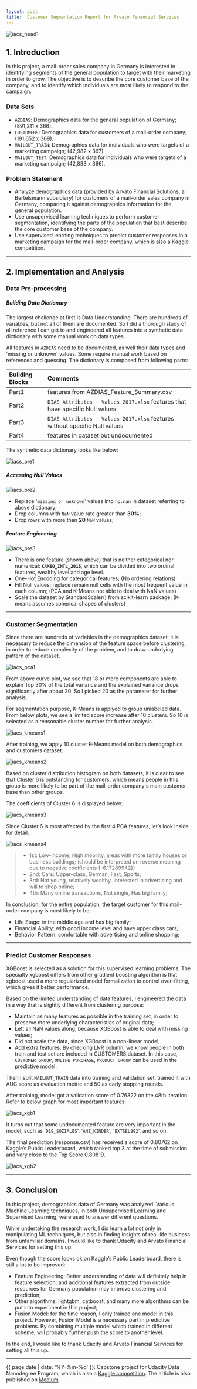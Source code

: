 ```yaml
---
layout: post
title:  Customer Segmentation Report for Arvato Financial Services
---
```


![iacs_head1](https://github.com/tma995/tma995.github.io/raw/master/_posts/img/iacs_head1.png)

## 1. Introduction

In this project, a mail-order sales company in Germany is interested in identifying segments of the general population to target with their marketing in order to grow. The objective is to describe the core customer base of the company, and to identify which individuals are most likely to respond to the campaign.

### Data Sets
* `AZDIAS`: Demographics data for the general population of Germany; (891,211 x 366).
* `CUSTOMERS`: Demographics data for customers of a mail-order company; (191,652 x 369).
* `MAILOUT_TRAIN`: Demographics data for individuals who were targets of a marketing campaign; (42,982 x 367).
* `MAILOUT_TEST`: Demographics data for individuals who were targets of a marketing campaign; (42,833 x 366).

### Problem Statement
* Analyze demographics data (provided by Arvato Financial Solutions, a Bertelsmann subsidiary) for customers of a mail-order sales company in Germany, comparing it against demographics information for the general population. 
* Use unsupervised learning techniques to perform customer segmentation, identifying the parts of the population that best describe the core customer base of the company.
* Use supervised learning techniques to predict customer responses in a marketing campaign for the mail-order company, which is also a Kaggle competition.

* * *

## 2. Implementation and Analysis

### Data Pre-processing

##### Building Data Dictionary

The largest challenge at first is Data Understanding. There are hundreds of variables, but not all of them are documented. So I did a thorough study of all reference I can get to and engineered all features into a synthetic data dictionary with some manual work on data types. 

All features in `AZDIAS` need to be documented, as well their data types and 'missing or unknown' values. Some require manual work based on references and guessing. The dictionary is composed from following parts:

|Building Blocks|Comments|
|:----------|:----------|
|Part1|features from AZDIAS_Feature_Summary.csv|
|Part2|`DIAS Attributes - Values 2017.xlsx` features that have specific Null values|
|Part3|`DIAS Attributes - Values 2017.xlsx` features without specific Null values|
|Part4|features in dataset but undocumented|

The synthetic data dictionary looks like below:

![iacs_pre1](https://github.com/tma995/tma995.github.io/raw/master/_posts/img/iacs_pre1.png)

##### Accessing Null Values

![iacs_pre2](https://github.com/tma995/tma995.github.io/raw/master/_posts/img/iacs_pre2.png)

* Replace '`missing or unknown`' values into `np.nan` in dataset referring to above dictionary;
* Drop columns with `NaN` value rate greater than **30%**;
* Drop rows with more than **20** `NaN` values;

##### Feature Engineering
![iacs_pre3](https://github.com/tma995/tma995.github.io/raw/master/_posts/img/iacs_pre3.png)

* There is one feature (shown above) that is neither categorical nor numerical: **`CAMEO_INTL_2015`**, which can be divided into two ordinal features, wealthy level and age level.
* One-Hot Encoding for categorical features; (No ordering relations)
* Fill Null values: replace remain null cells with the most frequent value in each column; (PCA and K-Means not able to deal with NaN values)
* Scale the dataset by StandardScaler() from scikit-learn package; (K-means assumes spherical shapes of clusters)

* * *

### Customer Segmentation
Since there are hundreds of variables in the demographics dataset, it is necessary to reduce the dimension of the feature space before clustering, in order to reduce complexity of the problem, and to draw underlying pattern of the dataset.

![iacs_pca1](https://github.com/tma995/tma995.github.io/raw/master/_posts/img/iacs_pca1.png)

From above curve plot, we see that 18 or more components are able to explain Top 30% of the total variance and the explained variance drops significantly after about 20. So I picked 20 as the parameter for further analysis.

For segmentation purpose, K-Means is applyed to group unlabeled data. From below plots, we see a limited score increase after 10 clusters. So 10 is selected as a reasonable cluster number for further analysis.

![iacs_kmeans1](https://github.com/tma995/tma995.github.io/raw/master/_posts/img/iacs_kmeans1.png)

After training, we apply 10 cluster K-Means model on both demographics and customers dataset. 

![iacs_kmeans2](https://github.com/tma995/tma995.github.io/raw/master/_posts/img/iacs_kmeans2.png)

Based on cluster distribution histogram on both datasets, it is clear to see that Cluster 6 is outstanding for customers, which means people in this group is more likely to be part of the mail-order company's main customer base than other groups.

The coefficients of Cluster 6 is displayed below:

![iacs_kmeans3](https://github.com/tma995/tma995.github.io/raw/master/_posts/img/iacs_kmeans3.png)

Since Cluster 6 is most affected by the first 4 PCA features, let’s look inside for detail.

![iacs_kmeans4](https://github.com/tma995/tma995.github.io/raw/master/_posts/img/iacs_kmeans4.png)

>* 1st: Low-income, High mobility, areas with more family houses or business buildings; (should be interpreted on reverse meaning due to negative coefficients {-6.17289942})
>* 2nd: Cars: Upper-class, German, Fast, Sports; 
>* 3rd: Not young, relatively wealthy, Interested in advertising and will to shop online; 
>* 4th: Many online transactions, Not single, Has big family; 

In conclusion, for the entire population, the target customer for this mail-order company is most likely to be:
* Life Stage: in the middle age and has big family;
* Financial Ability: with good income level and have upper class cars;
* Behavior Pattern: comfortable with advertising and online shopping;

* * *

### Predict Customer Responses

XGBoost is selected as a solution for this supervised learning problems. The specialty xgboost differs from other gradient boosting algorithm is that xgboost used a more regularized model formalization to control over-fitting, which gives it better performance.

Based on the limited understanding of data features, I engineered the data in a way that is slightly different from clustering purpose:

* Maintain as many features as possible in the training set, in order to preserve more underlying characteristics of original data;
* Left all NaN values along, because XGBoost is able to deal with missing values;
* Did not scale the data, since XGBoost is a non-linear model;
* Add extra features: By checking LNR column, we know people in both train and test set are included in CUSTOMERS dataset. In this case, `CUSTOMER_GROUP`, `ONLINE_PURCHASE`, `PRODUCT_GROUP` can be used in the predictive model.

Then I split `MAILOUT_TRAIN` data into training and validation set, trained it with AUC score as evaluation metric and 50 as early stopping rounds.

After training, model got a validation score of 0.76322 on the 48th iteration. Refer to below graph for most important features:

![iacs_xgb1](https://github.com/tma995/tma995.github.io/raw/master/_posts/img/iacs_xgb1.png)

It turns out that some undocumented feature are very important in the model, such as '`D19_SOZIALES`', '`ANZ_KINDER`', '`EXTSEL992`', and so on.

The final prediction (response.csv) has received a score of 0.80762 on Kaggle’s Public Leaderboard, which ranked top 3 at the time of submission and very close to the Top Score 0.80819. 

![iacs_xgb2](https://github.com/tma995/tma995.github.io/raw/master/_posts/img/iacs_xgb2.png)

* * *

## 3. Conclusion

In this project, demographics data of Germany was analyzed. Various Machine Learning techniques, in both Unsupervised Learning and Supervised Learning, were used to answer different questions. 

While undertaking the research work, I did learn a lot not only in manipulating ML techniques, but also in finding insights of real-life business from unfamiliar domains. I would like to thank Udacity and Arvato Financial Services for setting this up.

Even though the score looks ok on Kaggle’s Public Leaderboard, there is still a lot to be improved:

* Feature Engineering: Better understanding of data will definitely help in feature selection, and additional features extracted from outside resources for Germany population may improve clustering and prediction;
* Other algorithms: lightgbm, catboost, and many more algorithms can be put into experiment in this project;
* Fusion Model: for the time reason, I only trained one model in this project. However, Fusion Model is a necessary part in predictive problems. By combining multiple model which trained in different scheme, will probably further push the score to another level.

In the end, I would like to thank Udacity and Arvato Financial Services for setting all this up.

* * *

{{ page.date | date: '%Y-%m-%d' }}: Capstone project for Udacity Data Nanodegree Program, which is also a [Kaggle competition](http://www.kaggle.com/t/21e6d45d4c574c7fa2d868f0e8c83140). The article is also published on [Medium](https://medium.com/@tma995/customer-segmentation-report-for-arvato-financial-services-d1f3a7bf5fb2).

